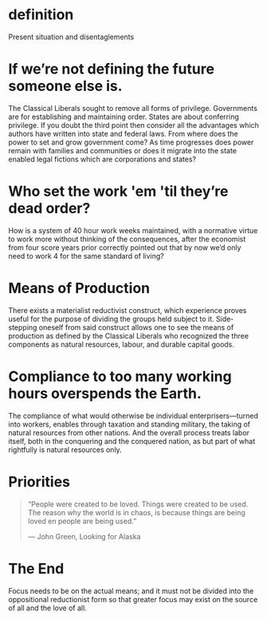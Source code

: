 # definition
Present situation and disentaglements

# If we’re not defining the future someone else is.
The Classical Liberals sought to remove all forms of privilege. Governments are for establishing and maintaining order. States are about conferring privilege. If you doubt the third point then consider all the advantages which authors have written into state and federal laws. From where does the power to set and grow government come? As time progresses does power remain with families and communities or does it migrate into the state enabled legal fictions which are corporations and states?

# Who set the work 'em 'til they’re dead order? 
How is a system of 40 hour work weeks maintained, with a normative virtue to work more without thinking of the consequences, after the economist from four score years prior correctly pointed out that by now we’d only need to work 4 for the same standard of living?

# Means of Production
There exists a materialist reductivist construct, which experience proves useful for the purpose of dividing the groups held subject to it. Side-stepping oneself from said construct allows one to see the means of production as defined by the Classical Liberals who recognized the three components as natural resources, labour, and durable capital goods.

# Compliance to too many working hours overspends the Earth. 
The compliance of what would otherwise be individual enterprisers—turned into workers, enables through taxation and standing military, the taking of natural resources from other nations. And the overall process treats labor itself, both in the conquering and the conquered nation, as but part of what rightfully is natural resources only.

# Priorities
>“People were created to be loved. Things were created to be used. The reason why the world is in chaos, is because things are being loved en people are being used.”
>
>― John Green, Looking for Alaska

# The End
Focus needs to be on the actual means; and it must not be divided into the oppositional reductionist form so that greater focus may exist on the source of all and the love of all.
